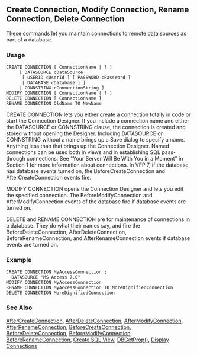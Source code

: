 ## Create Connection, Modify Connection,  Rename Connection, Delete Connection

These commands let you maintain connections to remote data sources as part of a database.

### Usage

```foxpro
CREATE CONNECTION [ ConnectionName | ? ]
     [ DATASOURCE cDataSource
      [ USERID cUserId ] [ PASSWORD cPassWord ]
      [ DATABASE cDatabase ] ]
     | CONNSTRING cConnectionString ]
MODIFY CONNECTION [ ConnectionName | ? ]
DELETE CONNECTION [ ConnectionName ]
RENAME CONNECTION OldName TO NewName
```

CREATE CONNECTION lets you either create a connection totally in code or start the Connection Designer. If you include a connection name and either the DATASOURCE or CONNSTRING clause, the connection is created and stored without opening the Designer. Including DATASOURCE or CONNSTRING without a name brings up a Save dialog to specify a name. Anything less than that brings up the Connection Designer. Named connections can be used both in views and in establishing SQL pass-through connections. See "Your Server Will Be With You in a Moment" in Section 1 for more information about connections. In VFP 7, if the database has database events turned on, the BeforeCreateConnection and AfterCreateConnection events fire.

MODIFY CONNECTION opens the Connection Designer and lets you edit the specified connection. The BeforeModifyConnection and AfterModifyConnection events of the database fire if database events are turned on.

DELETE and RENAME CONNECTION are for maintenance of connections in a database. They do what their names say, and fire the BeforeDeleteConnection, AfterDeleteConnection, BeforeRenameConnection, and AfterRenameConnection events if database events are turned on.

### Example

```foxpro
CREATE CONNECTION MyAccessConnection ;
  DATASOURCE "MS Access 7.0"
MODIFY CONNECTION MyAccessConnection
RENAME CONNECTION MyAccessConnection TO MoreDignifiedConnection
DELETE CONNECTION MoreDignifiedConnection
```
### See Also

[AfterCreateConnection](s4g838.md), [AfterDeleteConnection](s4g838.md), [AfterModifyConnection](s4g847.md), [AfterRenameConnection](s4g853.md), [BeforeCreateConnection](s4g838.md), [BeforeDeleteConnection](s4g838.md), [BeforeModifyConnection](s4g847.md), [BeforeRenameConnection](s4g853.md), [Create SQL View](s4g353.md), [DBGetProp()](s4g350.md), [Display Connections](s4g428.md)
